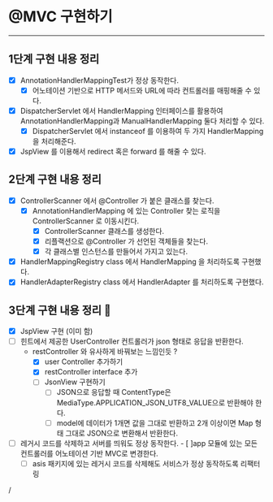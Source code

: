 # @MVC 구현하기

---

## 1단계 구현 내용 정리

- [x] AnnotationHandlerMappingTest가 정상 동작한다.
    - [x] 어노테이션 기반으로 HTTP 메서드와 URL에 따라 컨트롤러를 매핑해줄 수 있다.
- [x] DispatcherServlet 에서 HandlerMapping 인터페이스를 활용하여 AnnotationHandlerMapping과 ManualHandlerMapping 둘다 처리할 수 있다.
    - [x] DispatcherServlet 에서 instanceof 를 이용하여 두 가지 HandlerMapping 을 처리해준다.
- [x] JspView 를 이용해서 redirect 혹은 forward 를 해줄 수 있다.

## 2단계 구현 내용 정리

- [x] ControllerScanner 에서 @Controller 가 붙은 클래스를 찾는다.
    - [x] AnnotationHandlerMapping 에 있는 Controller 찾는 로직을 ControllerScanner 로 이동시킨다.
        - [x] ControllerScanner 클래스를 생성한다.
        - [x] 리플랙션으로 @Controller 가 선언된 객체들을 찾는다.
        - [x] 각 클래스별 인스턴스를 만들어서 가지고 있는다.
- [x] HandlerMappingRegistry class 에서 HandlerMapping 을 처리하도록 구현했다.
- [x] HandlerAdapterRegistry class 에서 HandlerAdapter 를 처리하도록 구현했다.

## 3단계 구현 내용 정리 👻

- [x] JspView 구현 (이미 함)
- [ ] 힌트에서 제공한 UserController 컨트롤러가 json 형태로 응답을 반환한다.
    - restController 와 유사하게 바꿔보는 느낌인듯 ?
        - [x] user Controller 추가하기
        - [x] restController interface 추가
        - [ ] JsonView 구현하기
            - [ ] JSON으로 응답할 때 ContentType은 MediaType.APPLICATION_JSON_UTF8_VALUE으로 반환해야 한다.
            - [ ] model에 데이터가 1개면 값을 그대로 반환하고 2개 이상이면 Map 형태 그대로 JSON으로 변환해서 반환한다.
- [ ] 레거시 코드를 삭제하고 서버를 띄워도 정상 동작한다. - [ ]app 모듈에 있는 모든 컨트롤러를 어노테이션 기반 MVC로 변경한다.
    - [ ] asis 패키지에 있는 레거시 코드를 삭제해도 서비스가 정상 동작하도록 리팩터링

/
